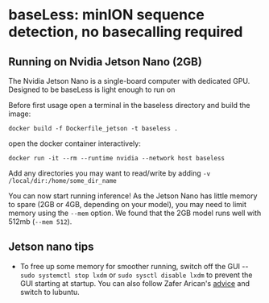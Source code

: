 # baseLess: minION sequence detection, no basecalling required

## Running on Nvidia Jetson Nano (2GB)
The Nvidia Jetson Nano is a single-board computer with dedicated GPU. Designed to be baseLess is light enough to run on 

Before first usage open a terminal in the baseless directory and build the image:

```shell
docker build -f Dockerfile_jetson -t baseless .
```

open the docker container interactively:
```shell
docker run -it --rm --runtime nvidia --network host baseless
```
Add any directories you may want to read/write by adding `-v /local/dir:/home/some_dir_name `

You can now start running inference! As the Jetson Nano has little memory to spare (2GB or 4GB, depending on your model), you may need to limit memory using the `--mem` option. We found that the 2GB model runs well with 512mb (`--mem 512`).

## Jetson nano tips
- To free up some memory for smoother running, switch off the GUI -- `sudo systemctl stop lxdm` or `sudo sysctl disable lxdm` to prevent the GUI starting at startup. You can also follow Zafer Arican's [advice](https://www.zaferarican.com/post/how-to-save-1gb-memory-on-jetson-nano-by-installing-lubuntu-desktop) and switch to lubuntu.